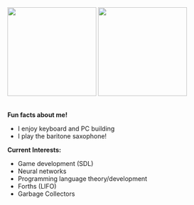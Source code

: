 <div layout="inline">
<img height=200 src="https://github-readme-stats.vercel.app/api?username=Mespyr&show_icons=true&hide_title=false&hide_border=false&theme=github_dark_dimmed&rank_icon=github&include_all_commits=true"/>
<img height=200 src="https://github-readme-stats.vercel.app/api/top-langs?username=Mespyr&langs_count=8&show_icons=true&hide_title=false&hide_border=false&theme=github_dark_dimmed&hide=roff,makefile&layout=compact&size_weight=0.5&count_weight=0.5"/>
</div>
<br>

**Fun facts about me!**
- I enjoy keyboard and PC building
- I play the baritone saxophone!

**Current Interests:**
- Game development (SDL)
- Neural networks
- Programming language theory/development
- Forths (LIFO)
- Garbage Collectors
